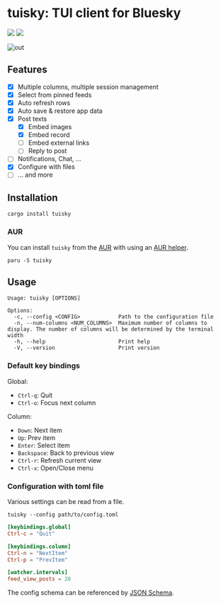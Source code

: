 # tuisky: TUI client for Bluesky

[![](https://img.shields.io/crates/v/tuisky)](https://crates.io/crates/tuisky)
[![](https://img.shields.io/crates/l/atrium-api)](https://github.com/sugyan/tuisky/blob/main/LICENSE)

![out](https://github.com/user-attachments/assets/814291e9-8ed7-4bdf-ab4f-f62799f0c5c6)

## Features

- [x] Multiple columns, multiple session management
- [x] Select from pinned feeds
- [x] Auto refresh rows
- [x] Auto save & restore app data
- [x] Post texts
  - [x] Embed images
  - [x] Embed record
  - [ ] Embed external links
  - [ ] Reply to post
- [ ] Notifications, Chat, ...
- [x] Configure with files
- [ ] ... and more

## Installation

```
cargo install tuisky
```

### AUR

You can install `tuisky` from the [AUR](https://aur.archlinux.org/packages/tuisky) with using an [AUR helper](https://wiki.archlinux.org/title/AUR_helpers).

```
paru -S tuisky
```

## Usage

```
Usage: tuisky [OPTIONS]

Options:
  -c, --config <CONFIG>            Path to the configuration file
  -n, --num-columns <NUM_COLUMNS>  Maximum number of columns to display. The number of columns will be determined by the terminal width
  -h, --help                       Print help
  -V, --version                    Print version
```

### Default key bindings

Global:

- `Ctrl-q`: Quit
- `Ctrl-o`: Focus next column

Column:

- `Down`: Next item
- `Up`: Prev item
- `Enter`: Select item
- `Backspace`: Back to previous view
- `Ctrl-r`: Refresh current view
- `Ctrl-x`: Open/Close menu


### Configuration with toml file

Various settings can be read from a file.

```
tuisky --config path/to/config.toml
```

```toml
[keybindings.global]
Ctrl-c = "Quit"

[keybindings.column]
Ctrl-n = "NextItem"
Ctrl-p = "PrevItem"

[watcher.intervals]
feed_view_posts = 20
```

The config schema can be referenced by [JSON Schema](./config/tuisky.config.schema.json).
